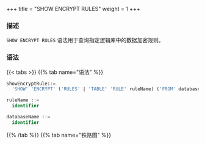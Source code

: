 +++
title = "SHOW ENCRYPT RULES"
weight = 1
+++

### 描述

`SHOW ENCRYPT RULES` 语法用于查询指定逻辑库中的数据加密规则。

### 语法

{{< tabs >}}
{{% tab name="语法" %}}
```sql
ShowEncryptRule::=
  'SHOW' 'ENCRYPT' ('RULES' | 'TABLE' 'RULE' ruleName) ('FROM' databaseName)?

ruleName ::=
  identifier

databaseName ::=
  identifier
```
{{% /tab %}}
{{% tab name="铁路图" %}}
<iframe frameborder="0" name="diagram" id="diagram" width="100%" height="100%"></iframe>
{{% /tab %}}
{{< /tabs >}}

### 补充说明

- 未指定 `databaseName` 时，默认是当前使用的 `DATABASE`。 如果也未使用 `DATABASE` 则会提示 `No database selected`。

### 返回值说明

| 列                        | 说明          |
|--------------------------|-------------|
| table                    | 逻辑表名        |
| logic_column             | 逻辑列名        |
| cipher_column            | 密文列名        |
| plain_column             | 明文列名        |
| assisted_query_column    | 辅助查询列名      |
| like_query_column        | 模糊查询列名      |
| encryptor_type           | 加密算法类型      |
| encryptor_props          | 加密算法参数      |
| assisted_query_type      | 辅助查询算法类型    |
| assisted_query_props     | 辅助查询算法参数    |
| like_query_type          | 模糊查询算法类型    |
| like_query_props         | 模糊查询算法参数    |

### 示例

- 查询指定逻辑库中的数据加密规则

```sql
SHOW ENCRYPT RULES FROM encrypt_db;
```

```sql
mysql> SHOW ENCRYPT RULES FROM encrypt_db;
+-----------+--------------+---------------+--------------+-----------------------+-------------------+----------------+-------------------------+---------------------+----------------------+-----------------+------------------+
| table     | logic_column | cipher_column | plain_column | assisted_query_column | like_query_column | encryptor_type | encryptor_props         | assisted_query_type | assisted_query_props | like_query_type | like_query_props |
+-----------+--------------+---------------+--------------+-----------------------+-------------------+----------------+-------------------------+---------------------+----------------------+-----------------+------------------+
| t_user    | pwd          | pwd_cipher    | pwd_plain    |                       |                   | AES            | aes-key-value=123456abc |                     |                      |                 |                  |
| t_encrypt | pwd          | pwd_cipher    | pwd_plain    |                       |                   | AES            | aes-key-value=123456abc |                     |                      |                 |                  |
+-----------+--------------+---------------+--------------+-----------------------+-------------------+----------------+-------------------------+---------------------+----------------------+-----------------+------------------+
2 rows in set (0.00 sec)
```

- 查询当前逻辑库中的数据加密规则

```sql
SHOW ENCRYPT RULES;
```

```sql
mysql> SHOW ENCRYPT RULES;
+-----------+--------------+---------------+--------------+-----------------------+-------------------+----------------+-------------------------+---------------------+----------------------+-----------------+------------------+
| table     | logic_column | cipher_column | plain_column | assisted_query_column | like_query_column | encryptor_type | encryptor_props         | assisted_query_type | assisted_query_props | like_query_type | like_query_props |
+-----------+--------------+---------------+--------------+-----------------------+-------------------+----------------+-------------------------+---------------------+----------------------+-----------------+------------------+
| t_user    | pwd          | pwd_cipher    | pwd_plain    |                       |                   | AES            | aes-key-value=123456abc |                     |                      |                 |                  |
| t_encrypt | pwd          | pwd_cipher    | pwd_plain    |                       |                   | AES            | aes-key-value=123456abc |                     |                      |                 |                  |
+-----------+--------------+---------------+--------------+-----------------------+-------------------+----------------+-------------------------+---------------------+----------------------+-----------------+------------------+
2 rows in set (0.00 sec)
```

- 查询指定逻辑库中指定的数据加密规则

```sql
SHOW ENCRYPT TABLE RULE t_encrypt FROM encrypt_db;
```

```sql
mysql> SHOW ENCRYPT TABLE RULE t_encrypt FROM encrypt_db;
+-----------+--------------+---------------+--------------+-----------------------+-------------------+----------------+-------------------------+---------------------+----------------------+-----------------+------------------+
| table     | logic_column | cipher_column | plain_column | assisted_query_column | like_query_column | encryptor_type | encryptor_props         | assisted_query_type | assisted_query_props | like_query_type | like_query_props |
+-----------+--------------+---------------+--------------+-----------------------+-------------------+----------------+-------------------------+---------------------+----------------------+-----------------+------------------+
| t_encrypt | pwd          | pwd_cipher    | pwd_plain    |                       |                   | AES            | aes-key-value=123456abc |                     |                      |                 |                  |
+-----------+--------------+---------------+--------------+-----------------------+-------------------+----------------+-------------------------+---------------------+----------------------+-----------------+------------------+
1 row in set (0.01 sec)
```

- 查询当前逻辑库中指定的数据加密规则

```sql
SHOW ENCRYPT TABLE RULE t_encrypt;
```

```sql
mysql> SHOW ENCRYPT TABLE RULE t_encrypt;
+-----------+--------------+---------------+--------------+-----------------------+-------------------+----------------+-------------------------+---------------------+----------------------+-----------------+------------------+
| table     | logic_column | cipher_column | plain_column | assisted_query_column | like_query_column | encryptor_type | encryptor_props         | assisted_query_type | assisted_query_props | like_query_type | like_query_props |
+-----------+--------------+---------------+--------------+-----------------------+-------------------+----------------+-------------------------+---------------------+----------------------+-----------------+------------------+
| t_encrypt | pwd          | pwd_cipher    | pwd_plain    |                       |                   | AES            | aes-key-value=123456abc |                     |                      |                 |                  |
+-----------+--------------+---------------+--------------+-----------------------+-------------------+----------------+-------------------------+---------------------+----------------------+-----------------+------------------+
1 row in set (0.01 sec)
```

### 保留字

`SHOW`、`ENCRYPT`、`TABLE`、`RULE`、`RULES`、`FROM`

### 相关链接

- [保留字](/cn/user-manual/shardingsphere-proxy/distsql/syntax/reserved-word/)

